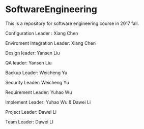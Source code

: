 # SoftwareEngineering
This is a repository for software engineering course in 2017 fall.

Configuration Leader : Xiang Chen

Enviroment Integration Leader: Xiang Chen

Design leader: Yansen Liu

QA leader: Yansen Liu

Backup Leader: Weicheng Yu

Security Leader: Weicheng Yu

Requirement Leader: Yuhao Wu

Implement Leader: Yuhao Wu & Dawei Li

Project Leader: Dawei Li

Team Leader: Dawei LI


